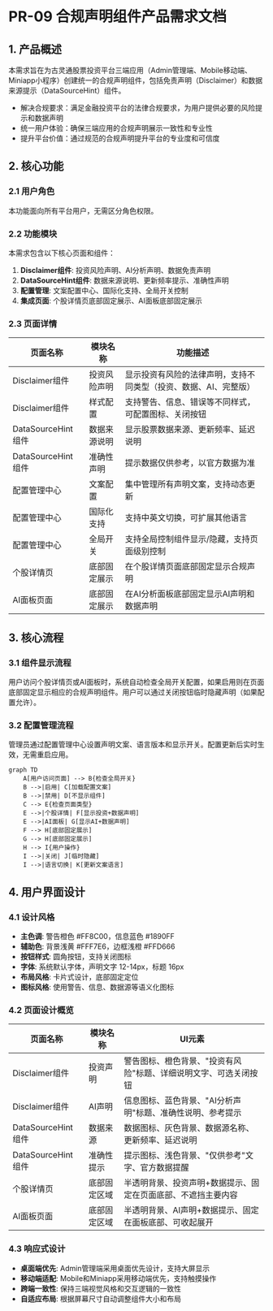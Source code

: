 # PR-09 合规声明组件产品需求文档

## 1. 产品概述

本需求旨在为古灵通股票投资平台三端应用（Admin管理端、Mobile移动端、Miniapp小程序）创建统一的合规声明组件，包括免责声明（Disclaimer）和数据来源提示（DataSourceHint）组件。

- 解决合规要求：满足金融投资平台的法律合规要求，为用户提供必要的风险提示和数据声明
- 统一用户体验：确保三端应用的合规声明展示一致性和专业性
- 提升平台价值：通过规范的合规声明提升平台的专业度和可信度

## 2. 核心功能

### 2.1 用户角色

本功能面向所有平台用户，无需区分角色权限。

### 2.2 功能模块

本需求包含以下核心页面和组件：

1. **Disclaimer组件**: 投资风险声明、AI分析声明、数据免责声明
2. **DataSourceHint组件**: 数据来源说明、更新频率提示、准确性声明
3. **配置管理**: 文案配置中心、国际化支持、全局开关控制
4. **集成页面**: 个股详情页底部固定展示、AI面板底部固定展示

### 2.3 页面详情

| 页面名称           | 模块名称     | 功能描述                                                         |
| ------------------ | ------------ | ---------------------------------------------------------------- |
| Disclaimer组件     | 投资风险声明 | 显示投资有风险的法律声明，支持不同类型（投资、数据、AI、完整版） |
| Disclaimer组件     | 样式配置     | 支持警告、信息、错误等不同样式，可配置图标、关闭按钮             |
| DataSourceHint组件 | 数据来源说明 | 显示股票数据来源、更新频率、延迟说明                             |
| DataSourceHint组件 | 准确性声明   | 提示数据仅供参考，以官方数据为准                                 |
| 配置管理中心       | 文案配置     | 集中管理所有声明文案，支持动态更新                               |
| 配置管理中心       | 国际化支持   | 支持中英文切换，可扩展其他语言                                   |
| 配置管理中心       | 全局开关     | 支持全局控制组件显示/隐藏，支持页面级别控制                      |
| 个股详情页         | 底部固定展示 | 在个股详情页面底部固定显示合规声明                               |
| AI面板页面         | 底部固定展示 | 在AI分析面板底部固定显示AI声明和数据声明                         |

## 3. 核心流程

### 3.1 组件显示流程

用户访问个股详情页或AI面板时，系统自动检查全局开关配置，如果启用则在页面底部固定显示相应的合规声明组件。用户可以通过关闭按钮临时隐藏声明（如果配置允许）。

### 3.2 配置管理流程

管理员通过配置管理中心设置声明文案、语言版本和显示开关。配置更新后实时生效，无需重启应用。

```mermaid
graph TD
    A[用户访问页面] --> B{检查全局开关}
    B -->|启用| C[加载配置文案]
    B -->|禁用| D[不显示组件]
    C --> E{检查页面类型}
    E -->|个股详情| F[显示投资+数据声明]
    E -->|AI面板| G[显示AI+数据声明]
    F --> H[底部固定展示]
    G --> H[底部固定展示]
    H --> I{用户操作}
    I -->|关闭| J[临时隐藏]
    I -->|语言切换| K[更新文案语言]
```

## 4. 用户界面设计

### 4.1 设计风格

- **主色调**: 警告橙色 #FF8C00，信息蓝色 #1890FF
- **辅助色**: 背景浅黄 #FFF7E6，边框浅橙 #FFD666
- **按钮样式**: 圆角按钮，支持关闭图标
- **字体**: 系统默认字体，声明文字 12-14px，标题 16px
- **布局风格**: 卡片式设计，底部固定定位
- **图标风格**: 使用警告、信息、数据源等语义化图标

### 4.2 页面设计概览

| 页面名称           | 模块名称     | UI元素                                                           |
| ------------------ | ------------ | ---------------------------------------------------------------- |
| Disclaimer组件     | 投资声明     | 警告图标、橙色背景、"投资有风险"标题、详细说明文字、可选关闭按钮 |
| Disclaimer组件     | AI声明       | 信息图标、蓝色背景、"AI分析声明"标题、准确性说明、参考提示       |
| DataSourceHint组件 | 数据来源     | 数据图标、灰色背景、数据源名称、更新频率、延迟说明               |
| DataSourceHint组件 | 准确性提示   | 提示图标、浅色背景、"仅供参考"文字、官方数据提醒                 |
| 个股详情页         | 底部固定区域 | 半透明背景、投资声明+数据提示、固定在页面底部、不遮挡主要内容    |
| AI面板页面         | 底部固定区域 | 半透明背景、AI声明+数据提示、固定在面板底部、可收起展开          |

### 4.3 响应式设计

- **桌面端优先**: Admin管理端采用桌面优先设计，支持大屏显示
- **移动端适配**: Mobile和Miniapp采用移动端优先，支持触摸操作
- **跨端一致性**: 保持三端视觉风格和交互逻辑的一致性
- **自适应布局**: 根据屏幕尺寸自动调整组件大小和布局
